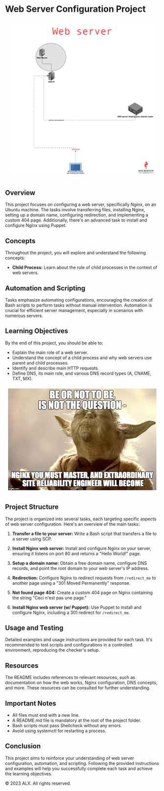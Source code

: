 # Web Server Configuration Project

  <div style="flex: 1; padding: 10px;">
    <img src="img2.png" alt="Header Image 2" style="max-width: 100%; height: auto;">
  </div>


## Overview

This project focuses on configuring a web server, specifically Nginx, on an Ubuntu machine. The tasks involve transferring files, installing Nginx, setting up a domain name, configuring redirection, and implementing a custom 404 page. Additionally, there's an advanced task to install and configure Nginx using Puppet.

## Concepts

Throughout the project, you will explore and understand the following concepts:

- **Child Process:** Learn about the role of child processes in the context of web servers.

## Automation and Scripting

Tasks emphasize automating configurations, encouraging the creation of Bash scripts to perform tasks without manual intervention. Automation is crucial for efficient server management, especially in scenarios with numerous servers.

## Learning Objectives

By the end of this project, you should be able to:

- Explain the main role of a web server.
- Understand the concept of a child process and why web servers use parent and child processes.
- Identify and describe main HTTP requests.
- Define DNS, its main role, and various DNS record types (A, CNAME, TXT, MX).

<div style="flex: 1; padding: 10px;">
  <img src="img.jpg" alt="Header Image 1" style="max-width: 100%; height: auto;">
</div>

## Project Structure

The project is organized into several tasks, each targeting specific aspects of web server configuration. Here's an overview of the main tasks:

1. **Transfer a file to your server:** Write a Bash script that transfers a file to a server using SCP.

2. **Install Nginx web server:** Install and configure Nginx on your server, ensuring it listens on port 80 and returns a "Hello World!" page.

3. **Setup a domain name:** Obtain a free domain name, configure DNS records, and point the root domain to your web server's IP address.

4. **Redirection:** Configure Nginx to redirect requests from `/redirect_me` to another page using a "301 Moved Permanently" response.

5. **Not found page 404:** Create a custom 404 page on Nginx containing the string "Ceci n'est pas une page."

6. **Install Nginx web server (w/ Puppet):** Use Puppet to install and configure Nginx, including a 301 redirect for `/redirect_me`.

## Usage and Testing

Detailed examples and usage instructions are provided for each task. It's recommended to test scripts and configurations in a controlled environment, reproducing the checker's setup.

## Resources

The README includes references to relevant resources, such as documentation on how the web works, Nginx configuration, DNS concepts, and more. These resources can be consulted for further understanding.

## Important Notes

- All files must end with a new line.
- A README.md file is mandatory at the root of the project folder.
- Bash scripts must pass Shellcheck without any errors.
- Avoid using systemctl for restarting a process.

## Conclusion

This project aims to reinforce your understanding of web server configuration, automation, and scripting. Following the provided instructions and examples will help you successfully complete each task and achieve the learning objectives.

© 2023 ALX. All rights reserved.
